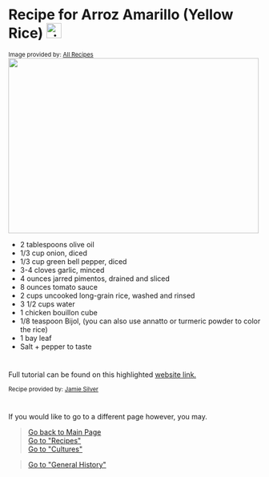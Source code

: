 # Recipe for Arroz Amarillo (Yellow Rice) <img src="https://cdn-icons-png.flaticon.com/512/98/98022.png" alt="rice bowl logo" width="30" height="30">

<sub>Image provided by: [All Recipes](https://www.allrecipes.com/recipe/237593/cindys-yellow-rice/)</sub>  
<img src="https://www.allrecipes.com/thmb/5vQSEyiifeToohETCYys_q19M-c=/1500x0/filters:no_upscale():max_bytes(150000):strip_icc()/237593-cindys-yellow-rice-ddmfs-3X4-0529-9e808a720c52413580b0ecb129cd0b1d.jpg" width="500" height="350">

- 2 tablespoons olive oil
- 1/3 cup onion, diced
- 1/3 cup green bell pepper, diced
- 3-4 cloves garlic, minced
- 4 ounces jarred pimentos, drained and sliced
- 8 ounces tomato sauce
- 2 cups uncooked long-grain rice, washed and rinsed
- 3 1/2 cups water
- 1 chicken bouillon cube
- 1/8 teaspoon Bijol, (you can also use annatto or turmeric powder to color the rice)
- 1 bay leaf
- Salt + pepper to taste

#
Full tutorial can be found on this highlighted [website link.](https://asassyspoon.com/arroz-amarillo/to)

<sub>Recipe provided by: [Jamie Silver](https://asassyspoon.com/jamie-silva/)</sub>  

# 
If you would like to go to a different page however, you may.
> [Go back to Main Page](../rice.md)  
> [Go to "Recipes"](../Recipes/Recipe_Selection.md)  
> [Go to "Cultures"](../Cultures/Culture_Selection.md)

> [Go to "General History"](../General/Used.md)
